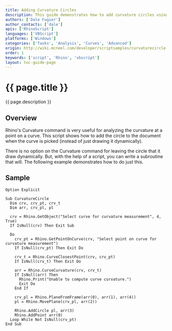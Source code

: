 ```yaml
---
title: Adding Curvature Circles
description: This guide demonstrates how to add curvature circles using RhinoScript.
authors: ['Dale Fugier']
author_contacts: ['dale']
apis: ['RhinoScript']
languages: ['VBScript']
platforms: ['Windows']
categories: ['Tasks', 'Analysis', 'Curves', 'Advanced']
origin: http://wiki.mcneel.com/developer/scriptsamples/curvaturecircle
order: 1
keywords: ['script', 'Rhino', 'vbscript']
layout: toc-guide-page
---
```


# {{ page.title }}

{{ page.description }}

## Overview

Rhino's Curvature command is very useful for analyzing the curvature at a point on a curve.  This script shows how to add the circle to the document when the curve is picked (instead of just drawing it dynamically).

There is no option on the Curvature command for leaving the circle that it draw dynamically. But, with the help of a script, you can write a subroutine that will. The following example demonstrates how to do just this.

## Sample

```vbnet
Option Explicit

Sub CurvatureCircle
  Dim crv, crv_pt, crv_t
  Dim arr, crv_pl, pl

  crv = Rhino.GetObject("Select curve for curvature measurement", 4, True)
  If IsNull(crv) Then Exit Sub

  Do    
    crv_pt = Rhino.GetPointOnCurve(crv, "Select point on curve for curvature measurement")
    If IsNull(crv_pt) Then Exit Do

    crv_t = Rhino.CurveClosestPoint(crv, crv_pt)
    If IsNull(crv_t) Then Exit Do

    arr = Rhino.CurveCurvature(crv, crv_t)
    If IsNull(arr) Then
      Rhino.Print("Unable to compute curve curvature.")
      Exit Do
    End If

    crv_pl = Rhino.PlaneFromFrame(arr(0), arr(1), arr(4))
    pl = Rhino.MovePlane(crv_pl, arr(2))

    Rhino.AddCircle pl, arr(3)
    Rhino.AddPoint arr(0)
  Loop While Not IsNull(crv_pt)
End Sub
```
